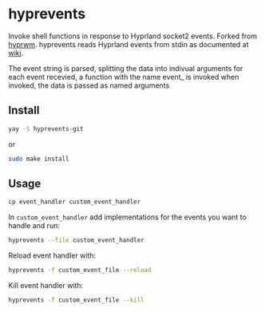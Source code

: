 # hyprevents
Invoke shell functions in response to Hyprland socket2 events. Forked from [hyprwm](https://github.com/hyprwm/contrib). hyprevents reads Hyprland events from stdin as documented at [wiki](http://wiki.hyprland.org/IPC/#tmphyprhissocket2sock).

The event string is parsed, splitting the data into indivual arguments for each event recevied, a function with the name event_<eventname> is invoked when invoked, the data is passed as named arguments

## Install
```bash
yay -S hyprevents-git
```
or
```bash
sudo make install
```

## Usage
```bash
cp event_handler custom_event_handler
```
In `custom_event_handler` add implementations for the events you want to handle and run:
```bash
hyprevents --file custom_event_handler
```

Reload event handler with:
```bash
hyprevents -f custom_event_file --reload
```

Kill event handler with:
```bash
hyprevents -f custom_event_file --kill
```
